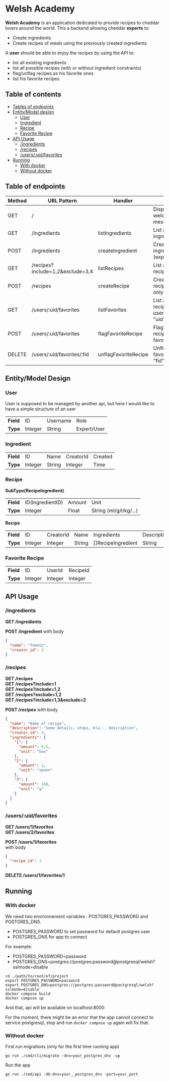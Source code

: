 # Welsh Academy

**Welsh Academy** is an application dedicated to provide recipes to cheddar lovers around the world. This a backend allowing cheddar **experts** to:

- Create ingredients
- Create recipes of meals using the previously created ingredients

A **user** should be able to enjoy the recipes by using the API to:

- list all existing ingredients
- list all possible recipes (with or without ingredient constraints)
- flag/unflag recipes as his favorite ones
- list his favorite recipes

## Table of contents

- [Tables of endpoints](#table-of-endpoints)
- [Entity/Model design](#entitymodel-design)
  - [User](#user)
  - [Ingredient](#ingredient)
  - [Recipe](#recipe)
  - [Favorite Recipe](#favorite-recipe)
- [API Usage](#api-usage)
  - [/ingredients](#ingredients)
  - [/recipes](#recipes)
  - [/users/:uid/favorites](#usersuidfavorites)
- [Running](#running)
  - [With docker](#with-docker)
  - [Without docker](#without-docker)

## Table of endpoints

<table>
    <thead>
        <tr>
            <th>Method</th>
            <th>URL Pattern</th>
            <th>Handler</th>
            <th>Action</th>
        </tr>
    </thead>
    <tbody>
        <tr>
            <td>GET</td>
            <td>/</td>
            <td></td>
            <td>Display a welcome message</td>
        </tr>
        <tr>
            <td>GET</td>
            <td>/ingredients</td>
            <td>listIngredients</td>
            <td>List all existing ingredients</td>
        </tr>
        <tr>
            <td>POST</td>
            <td>/ingredients</td>
            <td>createIngredient</td>
            <td>Create a new ingredient (expert only)</td>
        </tr>
        <tr>
            <td>GET</td>
            <td>/recipes?include=1,2&exclude=3,4</td>
            <td>listRecipes</td>
            <td>List all existing recipes</td>
        </tr>
        <tr>
            <td>POST</td>
            <td>/recipes</td>
            <td>createRecipe</td>
            <td>Create a new recipe (expert only)</td>
        </tr>
        <tr>
            <td>GET</td>
            <td>/users/:uid/favorites</td>
            <td>listFavorites</td>
            <td>List all favorite recipes of an user with id "uid"</td>
        </tr>
        <tr>
            <td>POST</td>
            <td>/users/:uid/favorites</td>
            <td>flagFavoriteRecipe</td>
            <td>Flag/Add a recipe as user favorite one</td>
        </tr>
        <tr>
            <td>DELETE</td>
            <td>/users/:uid/favorites/:fid</td>
            <td>unflagFavoriteRecipe</td>
            <td>Unflag/Remove favorite with id "fid"</td>
        </tr>
    </tbody>
</table>

## Entity/Model Design

### User

User is supposed to be managed by another api, but here I would like to have a simple structure of an user

<table>
    <tbody>
        <tr>
            <td><b>Field</b></td>
            <td>ID</td>
            <td>Username</td>
            <td>Role</td>
        </tr>
        <tr>
            <td><b>Type</b></td>
            <td>Integer</td>
            <td>String</td>
            <td>Expert/User</td>
        </tr>
    </tbody>
</table>

### Ingredient

<table>
    <tbody>
        <tr>
            <td><b>Field</b></td>
            <td>ID</td>
            <td>Name</td>
            <td>CreatorId</td>
            <td>Created</td>
        </tr>
        <tr>
            <td><b>Type</b></td>
            <td>Integer</td>
            <td>String</td>
            <td>Integer</td>
            <td>Time</td>
        </tr>
    </tbody>
</table>

### Recipe

**SubType(RecipeIngredient)**

<table>
    <tbody>
        <tr>
            <td><b>Field</b></td>
            <td>ID(IngredientID)</td>
            <td>Amount</td>
            <td>Unit</td>
        </tr>
        <tr>
            <td><b>Type</b></td>
            <td>Integer</td>
            <td>Float</td>
            <td>String (ml/g/l/kg/...)</td>
        </tr>
    </tbody>
</table>

**Recipe**

<table>
    <tbody>
        <tr>
            <td><b>Field</b></td>
            <td>ID</td>
            <td>CreatorId</td>
            <td>Name</td>
            <td>Ingredients</td>
            <td>Description</td>
            <td>Created</td>
        </tr>
        <tr>
            <td><b>Type</b></td>
            <td>Integer</td>
            <td>Integer</td>
            <td>String</td>
            <td>[]RecipeIngredient</td>
            <td>String</td>
            <td>Created</td>
        </tr>
    </tbody>
</table>

### Favorite Recipe

<table>
    <tbody>
        <tr>
            <td><b>Field</b></td>
            <td>ID</td>
            <td>UserId</td>
            <td>RecipeId</td>
        </tr>
        <tr>
            <td><b>Type</b></td>
            <td>Integer</td>
            <td>Integer</td>
            <td>Integer</td>
        </tr>
    </tbody>
</table>

## API Usage

### **/ingredients**

**GET /ingredients**

**POST /ingredient**
with body

```json
{
  "name": "Tomato",
  "creator_id": 3
}
```

### **/recipes**

**GET /recipes** </br>
**GET /recipes?include=1** </br>
**GET /recipes?include=1,2** </br>
**GET /recipes?exclude=1,2** </br>
**GET /recipes?include=1,3&exclude=2** </br>

**POST /recipes** with body

```json
{
  "name": "Name of recipe",
  "description": "Some details, steps, bla... description",
  "creator_id": 3,
  "ingredients": {
    "1": {
      "amount": 0.5,
      "unit": "bow"
    },
    "2": {
      "amount": 1,
      "unit": "spoon"
    },
    "3": {
      "amount": 100,
      "unit": "g"
    }
  }
}
```

### **/users/:uid/favorites**

**GET /users/1/favorites** </br>
**GET /users/2/favorites** </br>

**POST /users/1/favorites** </br>
with body

```json
{
  "recipe_id": 1
}
```

**DELETE /users/1/favorites/1**

## Running

### **With docker**

We need two environnement variables : POSTGRES_PASSWORD and POSTGRES_DNS.

- POSTGRES_PASSWORD to set password for default postgres user
- POSTGRES_DNS for app to connect

For example:

- POSTGRES_PASSWORD=password
- POSTGRES_DNS=postgres://postgres:password@postgresql/welsh?sslmode=disable

```shell
cd ./path/to/root/of/project
export POSTGRES_PASSWORD=password
export POSTGRES_DNS=postgres://postgres:password@postgresql/welsh?sslmode=disable
docker compose build
docker compose up
```

And that, api will be available on localhost:8000

For the moment, there might be an error that the app cannot connect to service postgresql, stop and run <code>docker compose up</code> again will fix that.

### **Without docker**

First run migrations (only for the first time running app)

```shell
go run ./cmd/cli/migrate -dns=your_postgres_dns -up
```

Run the app

```shell
go run ./cmd/api -db-dns=your__postgres_dns -port=your_port
```
